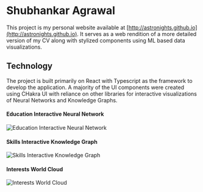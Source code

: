# Shubhankar Agrawal

This project is my personal website available at [http://astronights.github.io](http://astronights.github.io). It serves as a web rendition of a more detailed version of my CV along with stylized components using ML based data visualizations.

## Technology

The project is built primarily on React with Typescript as the framework to develop the application. A majority of the UI components were created using CHakra UI with reliance on other libraries for interactive visualizations of Neural Networks and Knowledge Graphs.

#### Education Interactive Neural Network

![Education Interactive Neural Network](https://github.com/user-attachments/assets/0641a789-c632-4e68-b42f-12f1c5c0cc7f)

#### Skills Interactive Knowledge Graph

![Skills Interactive Knowledge Graph](https://github.com/user-attachments/assets/75f4aa14-af75-4365-ae72-3e09ba2b6f27)

#### Interests World Cloud

![Interests World Cloud](https://github.com/user-attachments/assets/ac041707-4f7a-44c3-aa2a-e0c90ff20b6e)
